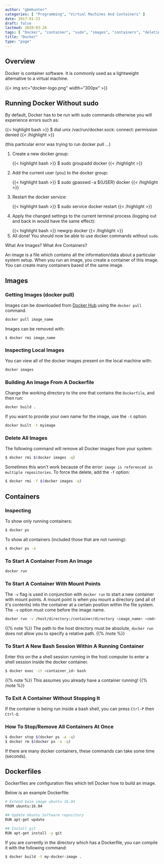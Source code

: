 ```yaml
---
author: "gbmhunter"
categories: [ "Programming", "Virtual Machines And Containers" ]
date: 2017-01-23
draft: false
lastmod: 2020-03-26
tags: [ "Docker", "container", "sudo", "images", "containers", "deleting", "programming", "service", "mount points" ]
title: "Docker"
type: "page"
---
```


## Overview

Docker is container software. It is commonly used as a lightweight alternative to a virtual machine.

{{< img src="docker-logo.png" width="300px" >}}

## Running Docker Without sudo

<p>By default, Docker has to be run with sudo commands otherwise you will experience errors such as:</p>

{{< highlight bash >}}
$ dial unix /var/run/docker.sock: connect: permission denied
{{< /highlight >}}

<p>(this particular error was trying to run docker pull ...)</p>

<ol>
  <li>
    <p>Create a new docker group:</p>
    {{< highlight bash >}}
    $ sudo groupadd docker
    {{< /highlight >}}
  </li>
  <li>
    <p>Add the current user (you) to the docker group:</p>
    {{< highlight bash >}}
    $ sudo gpasswd -a ${USER} docker
    {{< /highlight >}}
  </li>
  <li>
    <p>Restart the docker service:</p>
    {{< highlight bash >}}
    $ sudo service docker restart
    {{< /highlight >}}
  </li>
  <li>
    <p>Apply the changed settings to the current terminal process (logging out and back in would have the same effect):
    </p>
    {{< highlight bash >}}
    newgrp docker
    {{< /highlight >}}
  </li>
  <li>All done! You should now be able to use docker commands without <code>sudo</code>.</li>
</ol>

<p>What Are Images? What Are Containers?</p>

<p>An image is a file which contains all the information/data about a particular system setup. When you run an image,
  you create a container of this image. You can create many containers based of the same image.</p>

## Images

### Getting Images (docker pull)

Images can be downloaded from [Docker Hub](https://hub.docker.com/) using the `docker pull` command.

```bash
docker pull image_name
```

Images can be removed with:

```
$ docker rmi image_name
```

### Inspecting Local Images

You can view all of the docker images present on the local machine with:

```bash
docker images
```

### Building An Image From A Dockerfile

Change the working directory to the one that contains the `Dockerfile`, and then run:

```bash
docker build .
```

If you want to provide your own name for the image, use the `-t` option:

```bash
docker built -t myimage
```

### Delete All Images

The following command will remove all Docker images from your system:

```bash
$ docker rmi $(docker images -q)
```

Sometimes this won't work because of the error: `image is referenced in multiple repositories`. To force the delete, add the `-f` option:

```bash
$ docker rmi -f $(docker images -q)
```

## Containers

### Inspecting

To show only running containers:

```bash
$ docker ps
```

To show all containers (included those that are not running):

```bash
$ docker ps -a
```

### To Start A Container From An Image

```bash
docker run 
```

### To Start A Container With Mount Points

The `-v` flag is used in conjunction with `docker run` to start a new container with mount points. A mount point is when you mount a directory (and all of it's contents) into the container at a certain position within the file system. The `-v` option must come before the image name.

```bash
docker run -v /host/directory:/container/directory <image_name> <cmd>
```

{{% note %}}
The path to the host directory must be absolute, `docker run` does not allow you to specify a relative path.
{{% /note %}}

### To Start A New Bash Session Within A Running Container

Enter this on the a shell session running in the host computer to enter a shell session inside the docker container.

```bash
$ docker exec -it <container_id> bash
```

{{% note %}}
This assumes you already have a container running!
{{% /note %}}

### To Exit A Container Without Stopping It

If the container is being run inside a bash shell, you can press <code>Ctrl-P</code> then <code>Ctrl-Q</code>.

### How To Stop/Remove All Containers At Once

```bash
$ docker stop $(docker ps -a -q)
$ docker rm $(docker ps -a -q)
```

If there are many docker containers, these commands can take some time (seconds).

## Dockerfiles

Dockerfiles are configuration files which tell Docker how to build an image.

Below is an example Dockerfile:

```bash
# Extend base image ubuntu 16.04
FROM ubuntu:16.04

## Update Ubuntu Software repository
RUN apt-get update

## Install git
RUN apt-get install -y git
```

If you are currently in the directory which has a Dockerfile, you can compile it with the following command:

```bash
$ docker build -t my-docker-image .
```